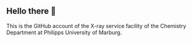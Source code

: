 ## Hello there 👋

This is the GitHub account of the X-ray service facility of the Chemistry Department at Philipps University of Marburg.
